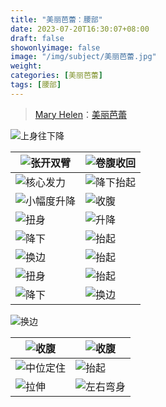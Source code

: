 ```yaml
---
title: "美丽芭蕾：腰部"
date: 2023-07-20T16:30:07+08:00
draft: false
showonlyimage: false
image: "/img/subject/美丽芭蕾.jpg"
weight: 
categories: [美丽芭蕾]
tags: [腰部]
---
```

>[Mary Helen](https://space.bilibili.com/1718958133)：[美丽芭蕾](https://www.bilibili.com/video/BV1tW411P7ew)


![上身往下降](/img/beautiful-ballet/腰部/01.jpg)

![张开双臂](/img/beautiful-ballet/腰部/02.jpg) | ![卷腹收回](/img/beautiful-ballet/腰部/03.jpg)
-|-
![核心发力](/img/beautiful-ballet/腰部/06.jpg) | ![降下抬起](/img/beautiful-ballet/腰部/07.jpg)
![小幅度升降](/img/beautiful-ballet/腰部/11.jpg) | ![收腹](/img/beautiful-ballet/腰部/10.jpg)
![扭身](/img/beautiful-ballet/腰部/13.jpg) | ![升降](/img/beautiful-ballet/腰部/14.jpg)
![降下](/img/beautiful-ballet/腰部/15.jpg) | ![抬起](/img/beautiful-ballet/腰部/16.jpg)
![换边](/img/beautiful-ballet/腰部/17.jpg) | ![抬起](/img/beautiful-ballet/腰部/18.jpg)
![扭身](/img/beautiful-ballet/腰部/19.jpg) | ![抬起](/img/beautiful-ballet/腰部/20.jpg)
![降下](/img/beautiful-ballet/腰部/21.jpg) | ![换边](/img/beautiful-ballet/腰部/22.jpg)

![换边](/img/beautiful-ballet/腰部/23.jpg)

![收腹](/img/beautiful-ballet/腰部/26.jpg) | ![收腹](/img/beautiful-ballet/腰部/27.jpg)
-|-
![中位定住](/img/beautiful-ballet/腰部/28.jpg) | ![抬起](/img/beautiful-ballet/腰部/29.jpg)
![拉伸](/img/beautiful-ballet/腰部/30.jpg) | ![左右弯身](/img/beautiful-ballet/腰部/08.jpg)
